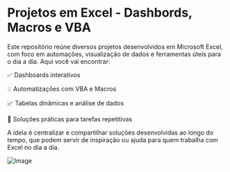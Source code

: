 # Projetos em Excel - Dashbords, Macros e VBA

Este repositório reúne diversos projetos desenvolvidos em Microsoft Excel, com foco em automações, visualização de dados e ferramentas úteis para o dia a dia. Aqui você vai encontrar:

✅ Dashboards interativos

💡 Automatizações com VBA e Macros

📈 Tabelas dinâmicas e análise de dados

🧩 Soluções práticas para tarefas repetitivas

A ideia é centralizar e compartilhar soluções desenvolvidas ao longo do tempo, que podem servir de inspiração ou ajuda para quem trabalha com Excel no dia a dia.

![Image](https://github.com/user-attachments/assets/e67bdb98-3add-45a4-b401-e366e8f44bfe)

